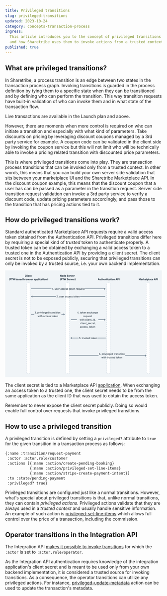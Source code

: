 ```yaml
---
title: Privileged transitions
slug: privileged-transitions
updated: 2023-10-24
category: concepts-transaction-process
ingress:
  This article introduces you to the concept of privileged transitions
  and how Sharetribe uses them to invoke actions from a trusted context.
published: true
---
```


## What are privileged transitions?

In Sharetribe, a process transition is an edge between two states in the
transaction process graph. Invoking transitions is guarded in the
process definition by tying them to a specific state when they can be
transitioned and by defining who can perform the transition. This way
transition requests have built-in validation of who can invoke them and
in what state of the transaction flow.

<plan tier="launch">

Live transactions are available in the Launch plan and above.

</plan>

However, there are moments when more control is required on who can
initiate a transition and especially with what kind of parameters. Take
discounts on pricing by leveraging discount coupons managed by a 3rd
party service for example. A coupon code can be validated in the client
side by invoking the coupon service but this will not limit who will be
technically able to invoke a pricing related transition with discounted
price parameters.

This is where privileged transitions come into play. They are
transaction process transitions that can be invoked only from a trusted
context. In other words, this means that you can build your own server
side validation that sits between your marketplace UI and the Sharetribe
Marketplace API. In the discount coupon example, this means that the
discount coupon that a user has can be passed as a parameter in the
transition request. Server side transition request validation can invoke
a 3rd party service to verify a discount code, update pricing parameters
accordingly, and pass those to the transition that has pricing actions
tied to it.

## How do privileged transitions work?

Standard authenticated Marketplace API requests require a valid access
token obtained from the Authentication API. Privileged transitions
differ here by requiring a special kind of _trusted_ token to
authenticate properly. A trusted token can be obtained by exchanging a
valid access token to a trusted one in the Authentication API by
providing a client secret. The client secret is not to be exposed
publicly, securing that privileged transitions can only be invoked by a
trusted source, i.e. your own backend implementation.

![Authentication flow with a trusted access token](auth-flow.png)

The client secret is tied to a Marketplace API
[application](/concepts/applications/). When exchanging an access token
to a trusted one, the client secret needs to be from the same
application as the client ID that was used to obtain the access token.

Remember to never expose the client secret publicly. Doing so would
enable full control over requests that invoke privileged transitions.

## How to use a privileged transition

A privileged transition is defined by setting a `privileged?` attribute
to `true` for the given transition in a transaction process as follows:

```
{:name :transition/request-payment
 :actor :actor.role/customer
 :actions [{:name :action/create-pending-booking}
           {:name :action/privileged-set-line-items}
           {:name :action/stripe-create-payment-intent}]
 :to :state/pending-payment
 :privileged? true}
```

Privileged transitions are configured just like a normal transitions.
However, what's special about privileged transitions is that, unlike
normal transitions, they can contain _privileged actions_. Privileged
actions validate that they are always used in a _trusted context_ and
usually handle sensitive information. An example of such action is
[privileged-set-line-items](/references/transaction-process-actions/#actionprivileged-set-line-items)
which allows full control over the price of a transaction, including the
commission.

## Operator transitions in the Integration API

The Integration API
[makes it possible to invoke transitions](https://www.sharetribe.com/api-reference/integration.html#transition-transaction)
for which the `:actor` is set to `:actor.role/operator`.

<plan tier="extend" feature="Integration API access">
</plan>

As the Integration API authentication requires knowledge of the
integration application's client secret and is meant to be used only
from your own backend implementation, it is considered a trusted source
for invoking transitions. As a consequence, the operator transitions can
utilize any privileged actions. For instance,
[privileged-update-metadata](/references/transaction-process-actions/#actionprivileged-update-metadata)
action can be used to update the transaction's metadata.
